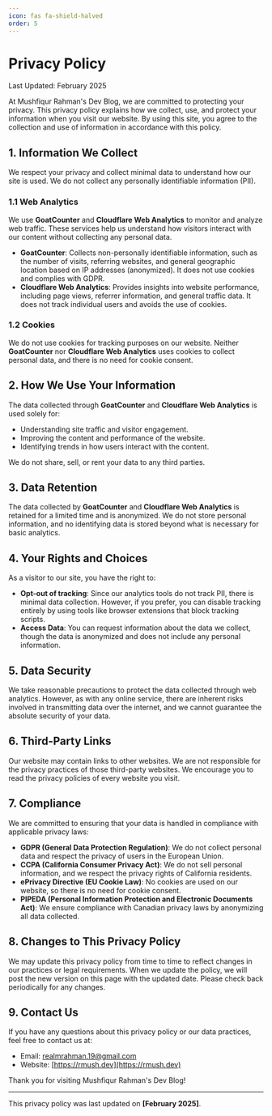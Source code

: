 ```yaml
---
icon: fas fa-shield-halved
order: 5
---
```


# Privacy Policy

Last Updated: February 2025

At Mushfiqur Rahman's Dev Blog, we are committed to protecting your privacy. This privacy policy explains how we collect, use, and protect your information when you visit our website. By using this site, you agree to the collection and use of information in accordance with this policy.

## 1. Information We Collect

We respect your privacy and collect minimal data to understand how our site is used. We do not collect any personally identifiable information (PII).

### 1.1 Web Analytics
We use **GoatCounter** and **Cloudflare Web Analytics** to monitor and analyze web traffic. These services help us understand how visitors interact with our content without collecting any personal data.

- **GoatCounter**: Collects non-personally identifiable information, such as the number of visits, referring websites, and general geographic location based on IP addresses (anonymized). It does not use cookies and complies with GDPR.
- **Cloudflare Web Analytics**: Provides insights into website performance, including page views, referrer information, and general traffic data. It does not track individual users and avoids the use of cookies.

### 1.2 Cookies
We do not use cookies for tracking purposes on our website. Neither **GoatCounter** nor **Cloudflare Web Analytics** uses cookies to collect personal data, and there is no need for cookie consent.

## 2. How We Use Your Information

The data collected through **GoatCounter** and **Cloudflare Web Analytics** is used solely for:

- Understanding site traffic and visitor engagement.
- Improving the content and performance of the website.
- Identifying trends in how users interact with the content.

We do not share, sell, or rent your data to any third parties.

## 3. Data Retention

The data collected by **GoatCounter** and **Cloudflare Web Analytics** is retained for a limited time and is anonymized. We do not store personal information, and no identifying data is stored beyond what is necessary for basic analytics.

## 4. Your Rights and Choices

As a visitor to our site, you have the right to:

- **Opt-out of tracking**: Since our analytics tools do not track PII, there is minimal data collection. However, if you prefer, you can disable tracking entirely by using tools like browser extensions that block tracking scripts.
- **Access Data**: You can request information about the data we collect, though the data is anonymized and does not include any personal information.

## 5. Data Security

We take reasonable precautions to protect the data collected through web analytics. However, as with any online service, there are inherent risks involved in transmitting data over the internet, and we cannot guarantee the absolute security of your data.

## 6. Third-Party Links

Our website may contain links to other websites. We are not responsible for the privacy practices of those third-party websites. We encourage you to read the privacy policies of every website you visit.

## 7. Compliance

We are committed to ensuring that your data is handled in compliance with applicable privacy laws:

- **GDPR (General Data Protection Regulation)**: We do not collect personal data and respect the privacy of users in the European Union.
- **CCPA (California Consumer Privacy Act)**: We do not sell personal information, and we respect the privacy rights of California residents.
- **ePrivacy Directive (EU Cookie Law)**: No cookies are used on our website, so there is no need for cookie consent.
- **PIPEDA (Personal Information Protection and Electronic Documents Act)**: We ensure compliance with Canadian privacy laws by anonymizing all data collected.

## 8. Changes to This Privacy Policy

We may update this privacy policy from time to time to reflect changes in our practices or legal requirements. When we update the policy, we will post the new version on this page with the updated date. Please check back periodically for any changes.

## 9. Contact Us

If you have any questions about this privacy policy or our data practices, feel free to contact us at:

- Email: [realmrahman.19@gmail.com](mailto:realmrahman.19@gmail.com)
- Website: [https://rmush.dev](https://rmush.dev)

Thank you for visiting Mushfiqur Rahman's Dev Blog!

---

This privacy policy was last updated on **[February 2025]**.
